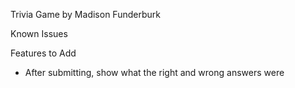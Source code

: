 Trivia Game by Madison Funderburk

Known Issues

Features to Add
- After submitting, show what the right and wrong answers were